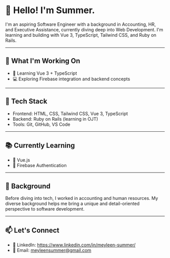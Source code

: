 # 👋 Hello! I'm Summer.

I'm an aspiring Software Engineer with a background in Accounting, HR, and Executive Assistance, currently diving deep into Web Development.
I'm learning and building with Vue 3, TypeScript, Tailwind CSS, and Ruby on Rails.

---

## 🚀 What I'm Working On
- 🧠 Learning Vue 3 + TypeScript
- 💻 Exploring Firebase integration and backend concepts

---

## 🧰 Tech Stack
- Frontend: HTML, CSS, Tailwind CSS, Vue 3, TypeScript  
- Backend: Ruby on Rails (learning in OJT)  
- Tools: Git, GitHub, VS Code

---

## 📚 Currently Learning
- 🔧 Vue.js
- 🔐 Firebase Authentication

---

## 🌱 Background
Before diving into tech, I worked in accounting and human resources. My diverse background helps me bring a unique and detail-oriented perspective to software development.

---

## 📫 Let's Connect
- 💼 LinkedIn: https://www.linkedin.com/in/meyleen-summer/
- 📧 Email: meyleensummer@gmail.com  

